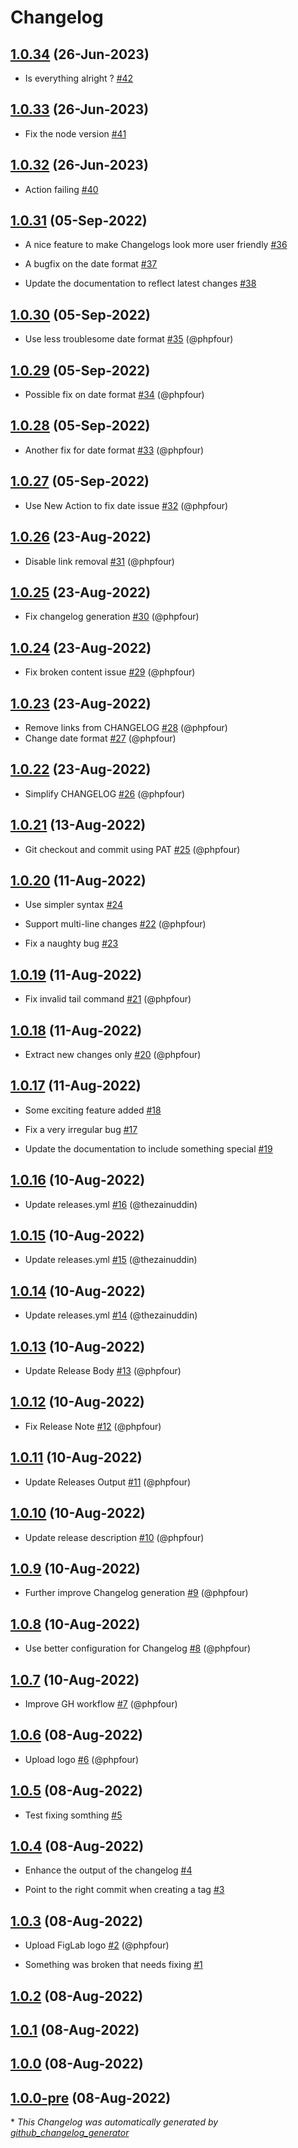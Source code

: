 # Changelog

## [1.0.34](https://github.com/phpfour/changelog-tag-release-action/tree/1.0.34) (26-Jun-2023)

- Is everything alright ? [\#42](https://github.com/phpfour/changelog-tag-release-action/issues/42)

## [1.0.33](https://github.com/phpfour/changelog-tag-release-action/tree/1.0.33) (26-Jun-2023)

- Fix the node version [\#41](https://github.com/phpfour/changelog-tag-release-action/issues/41)

## [1.0.32](https://github.com/phpfour/changelog-tag-release-action/tree/1.0.32) (26-Jun-2023)

- Action failing [\#40](https://github.com/phpfour/changelog-tag-release-action/issues/40)

## [1.0.31](https://github.com/phpfour/changelog-tag-release-action/tree/1.0.31) (05-Sep-2022)

- A nice feature to make Changelogs look more user friendly [\#36](https://github.com/phpfour/changelog-tag-release-action/issues/36)

- A bugfix on the date format [\#37](https://github.com/phpfour/changelog-tag-release-action/issues/37)

- Update the documentation to reflect latest changes [\#38](https://github.com/phpfour/changelog-tag-release-action/issues/38)

## [1.0.30](https://github.com/phpfour/changelog-tag-release-action/tree/1.0.30) (05-Sep-2022)

- Use less troublesome date format [\#35](https://github.com/phpfour/changelog-tag-release-action/pull/35) (@phpfour)

## [1.0.29](https://github.com/phpfour/changelog-tag-release-action/tree/1.0.29) (05-Sep-2022)

- Possible fix on date format [\#34](https://github.com/phpfour/changelog-tag-release-action/pull/34) (@phpfour)

## [1.0.28](https://github.com/phpfour/changelog-tag-release-action/tree/1.0.28) (05-Sep-2022)

- Another fix for date format [\#33](https://github.com/phpfour/changelog-tag-release-action/pull/33) (@phpfour)

## [1.0.27](https://github.com/phpfour/changelog-tag-release-action/tree/1.0.27) (05-Sep-2022)

- Use New Action to fix date issue [\#32](https://github.com/phpfour/changelog-tag-release-action/pull/32) (@phpfour)

## [1.0.26](https://github.com/phpfour/changelog-tag-release-action/tree/1.0.26) (23-Aug-2022)

- Disable link removal [\#31](https://github.com/phpfour/changelog-tag-release-action/pull/31) (@phpfour)

## [1.0.25](https://github.com/phpfour/changelog-tag-release-action/tree/1.0.25) (23-Aug-2022)

- Fix changelog generation [\#30](https://github.com/phpfour/changelog-tag-release-action/pull/30) (@phpfour)

## [1.0.24](https://github.com/phpfour/changelog-tag-release-action/tree/1.0.24) (23-Aug-2022)

- Fix broken content issue [\#29](https://github.com/phpfour/changelog-tag-release-action/pull/29) (@phpfour)

## [1.0.23](https://github.com/phpfour/changelog-tag-release-action/tree/1.0.23) (23-Aug-2022)

- Remove links from CHANGELOG [\#28](https://github.com/phpfour/changelog-tag-release-action/pull/28) (@phpfour)
- Change date format [\#27](https://github.com/phpfour/changelog-tag-release-action/pull/27) (@phpfour)

## [1.0.22](https://github.com/phpfour/changelog-tag-release-action/tree/1.0.22) (23-Aug-2022)

- Simplify CHANGELOG [\#26](https://github.com/phpfour/changelog-tag-release-action/pull/26) (@phpfour)

## [1.0.21](https://github.com/phpfour/changelog-tag-release-action/tree/1.0.21) (13-Aug-2022)

- Git checkout and commit using PAT [\#25](https://github.com/phpfour/changelog-tag-release-action/pull/25) (@phpfour)

## [1.0.20](https://github.com/phpfour/changelog-tag-release-action/tree/1.0.20) (11-Aug-2022)

- Use simpler syntax [\#24](https://github.com/phpfour/changelog-tag-release-action/issues/24)
- Support multi-line changes [\#22](https://github.com/phpfour/changelog-tag-release-action/pull/22) (@phpfour)

- Fix a naughty bug [\#23](https://github.com/phpfour/changelog-tag-release-action/issues/23)

## [1.0.19](https://github.com/phpfour/changelog-tag-release-action/tree/1.0.19) (11-Aug-2022)

- Fix invalid tail command [\#21](https://github.com/phpfour/changelog-tag-release-action/pull/21) (@phpfour)

## [1.0.18](https://github.com/phpfour/changelog-tag-release-action/tree/1.0.18) (11-Aug-2022)

- Extract new changes only [\#20](https://github.com/phpfour/changelog-tag-release-action/pull/20) (@phpfour)

## [1.0.17](https://github.com/phpfour/changelog-tag-release-action/tree/1.0.17) (11-Aug-2022)

- Some exciting feature added [\#18](https://github.com/phpfour/changelog-tag-release-action/issues/18)

- Fix a very irregular bug  [\#17](https://github.com/phpfour/changelog-tag-release-action/issues/17)

- Update the documentation to include something special [\#19](https://github.com/phpfour/changelog-tag-release-action/issues/19)

## [1.0.16](https://github.com/phpfour/changelog-tag-release-action/tree/1.0.16) (10-Aug-2022)

- Update releases.yml [\#16](https://github.com/phpfour/changelog-tag-release-action/pull/16) (@thezainuddin)

## [1.0.15](https://github.com/phpfour/changelog-tag-release-action/tree/1.0.15) (10-Aug-2022)

- Update releases.yml [\#15](https://github.com/phpfour/changelog-tag-release-action/pull/15) (@thezainuddin)

## [1.0.14](https://github.com/phpfour/changelog-tag-release-action/tree/1.0.14) (10-Aug-2022)

- Update releases.yml [\#14](https://github.com/phpfour/changelog-tag-release-action/pull/14) (@thezainuddin)

## [1.0.13](https://github.com/phpfour/changelog-tag-release-action/tree/1.0.13) (10-Aug-2022)

- Update Release Body [\#13](https://github.com/phpfour/changelog-tag-release-action/pull/13) (@phpfour)

## [1.0.12](https://github.com/phpfour/changelog-tag-release-action/tree/1.0.12) (10-Aug-2022)

- Fix Release Note [\#12](https://github.com/phpfour/changelog-tag-release-action/pull/12) (@phpfour)

## [1.0.11](https://github.com/phpfour/changelog-tag-release-action/tree/1.0.11) (10-Aug-2022)

- Update Releases Output [\#11](https://github.com/phpfour/changelog-tag-release-action/pull/11) (@phpfour)

## [1.0.10](https://github.com/phpfour/changelog-tag-release-action/tree/1.0.10) (10-Aug-2022)

- Update release description [\#10](https://github.com/phpfour/changelog-tag-release-action/pull/10) (@phpfour)

## [1.0.9](https://github.com/phpfour/changelog-tag-release-action/tree/1.0.9) (10-Aug-2022)

- Further improve Changelog generation [\#9](https://github.com/phpfour/changelog-tag-release-action/pull/9) (@phpfour)

## [1.0.8](https://github.com/phpfour/changelog-tag-release-action/tree/1.0.8) (10-Aug-2022)

- Use better configuration for Changelog [\#8](https://github.com/phpfour/changelog-tag-release-action/pull/8) (@phpfour)

## [1.0.7](https://github.com/phpfour/changelog-tag-release-action/tree/1.0.7) (10-Aug-2022)

- Improve GH workflow [\#7](https://github.com/phpfour/changelog-tag-release-action/pull/7) (@phpfour)

## [1.0.6](https://github.com/phpfour/changelog-tag-release-action/tree/1.0.6) (08-Aug-2022)

- Upload logo [\#6](https://github.com/phpfour/changelog-tag-release-action/pull/6) (@phpfour)

## [1.0.5](https://github.com/phpfour/changelog-tag-release-action/tree/1.0.5) (08-Aug-2022)

- Test fixing somthing [\#5](https://github.com/phpfour/changelog-tag-release-action/issues/5)

## [1.0.4](https://github.com/phpfour/changelog-tag-release-action/tree/1.0.4) (08-Aug-2022)

- Enhance the output of the changelog [\#4](https://github.com/phpfour/changelog-tag-release-action/issues/4)

- Point to the right commit when creating a tag [\#3](https://github.com/phpfour/changelog-tag-release-action/issues/3)

## [1.0.3](https://github.com/phpfour/changelog-tag-release-action/tree/1.0.3) (08-Aug-2022)

- Upload FigLab logo [\#2](https://github.com/phpfour/changelog-tag-release-action/pull/2) (@phpfour)

- Something was broken that needs fixing [\#1](https://github.com/phpfour/changelog-tag-release-action/issues/1)

## [1.0.2](https://github.com/phpfour/changelog-tag-release-action/tree/1.0.2) (08-Aug-2022)

## [1.0.1](https://github.com/phpfour/changelog-tag-release-action/tree/1.0.1) (08-Aug-2022)

## [1.0.0](https://github.com/phpfour/changelog-tag-release-action/tree/1.0.0) (08-Aug-2022)

## [1.0.0-pre](https://github.com/phpfour/changelog-tag-release-action/tree/1.0.0-pre) (08-Aug-2022)



\* *This Changelog was automatically generated by [github_changelog_generator](https://github.com/github-changelog-generator/github-changelog-generator)*
